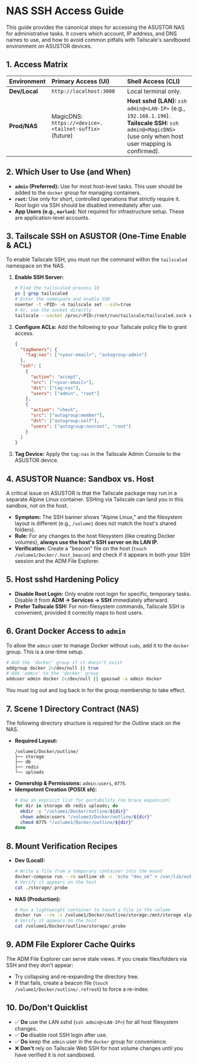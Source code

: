 # NAS SSH Access Guide

This guide provides the canonical steps for accessing the ASUSTOR NAS for administrative tasks. It covers which account, IP address, and DNS names to use, and how to avoid common pitfalls with Tailscale's sandboxed environment on ASUSTOR devices.

## 1. Access Matrix

| Environment | Primary Access (UI)                                 | Shell Access (CLI)                                                                                                                              |
| :---------- | :-------------------------------------------------- | :---------------------------------------------------------------------------------------------------------------------------------------------- |
| **Dev/Local** | `http://localhost:3000`                             | Local terminal only.                                                                                                                            |
| **Prod/NAS**  | MagicDNS: `https://<device>.<tailnet-suffix>` (future) | **Host sshd (LAN):** `ssh admin@<LAN-IP>` (e.g., `192.168.1.196`).<br/>**Tailscale SSH:** `ssh admin@<MagicDNS>` (use only when host user mapping is confirmed). |

## 2. Which User to Use (and When)

- **`admin` (Preferred):** Use for most host-level tasks. This user should be added to the `docker` group for managing containers.
- **`root`:** Use only for short, controlled operations that strictly require it. Root login via SSH should be disabled immediately after use.
- **App Users (e.g., `marlon`):** Not required for infrastructure setup. These are application-level accounts.

## 3. Tailscale SSH on ASUSTOR (One-Time Enable & ACL)

To enable Tailscale SSH, you must run the command within the `tailscaled` namespace on the NAS.

1.  **Enable SSH Server:**
    ```sh
    # Find the tailscaled process ID
    ps | grep tailscaled
    # Enter the namespace and enable SSH
    nsenter -t <PID> -n tailscale set --ssh=true
    # Or, use the socket directly
    tailscale --socket /proc/<PID>/root/run/tailscale/tailscaled.sock set --ssh=true
    ```

2.  **Configure ACLs:** Add the following to your Tailscale policy file to grant access.

    ```json
    {
      "tagOwners": {
        "tag:nas": ["<your-email>", "autogroup:admin"]
      },
      "ssh": [
        {
          "action": "accept",
          "src": ["<your-email>"],
          "dst": ["tag:nas"],
          "users": ["admin", "root"]
        },
        {
          "action": "check",
          "src": ["autogroup:member"],
          "dst": ["autogroup:self"],
          "users": ["autogroup:nonroot", "root"]
        }
      ]
    }
    ```

3.  **Tag Device:** Apply the `tag:nas` in the Tailscale Admin Console to the ASUSTOR device.

## 4. ASUSTOR Nuance: Sandbox vs. Host

A critical issue on ASUSTOR is that the Tailscale package may run in a separate Alpine Linux container. SSHing via Tailscale can land you in this sandbox, not on the host.

-   **Symptom:** The SSH banner shows "Alpine Linux," and the filesystem layout is different (e.g., `/volume1` does not match the host's shared folders).
-   **Rule:** For any changes to the host filesystem (like creating Docker volumes), **always use the host's SSH server on its LAN IP.**
-   **Verification:** Create a "beacon" file on the host (`touch /volume1/Docker/.host_beacon`) and check if it appears in both your SSH session and the ADM File Explorer.

## 5. Host sshd Hardening Policy

-   **Disable Root Login:** Only enable root login for specific, temporary tasks. Disable it from **ADM → Services → SSH** immediately afterward.
-   **Prefer Tailscale SSH:** For non-filesystem commands, Tailscale SSH is convenient, provided it correctly maps to host users.

## 6. Grant Docker Access to `admin`

To allow the `admin` user to manage Docker without `sudo`, add it to the `docker` group. This is a one-time setup.

```sh
# Add the 'docker' group if it doesn't exist
addgroup docker 2>/dev/null || true
# Add 'admin' to the 'docker' group
adduser admin docker 2>/dev/null || gpasswd -a admin docker
```

You must log out and log back in for the group membership to take effect.

## 7. Scene 1 Directory Contract (NAS)

The following directory structure is required for the Outline stack on the NAS.

-   **Required Layout:**
    ```
    /volume1/Docker/outline/
    ├── storage
    ├── db
    ├── redis
    └── uploads
    ```
-   **Ownership & Permissions:** `admin:users`, `0775`.
-   **Idempotent Creation (POSIX sh):**
    ```sh
    # Use an explicit list for portability (no brace expansion)
    for dir in storage db redis uploads; do
      mkdir -p "/volume1/Docker/outline/${dir}"
      chown admin:users "/volume1/Docker/outline/${dir}"
      chmod 0775 "/volume1/Docker/outline/${dir}"
    done
    ```

## 8. Mount Verification Recipes

-   **Dev (Local):**
    ```sh
    # Write a file from a temporary container into the mount
    docker-compose run --rm outline sh -c 'echo "dev_ok" > /var/lib/outline/data/.probe'
    # Verify it appears on the host
    cat ./storage/.probe
    ```
-   **NAS (Production):**
    ```sh
    # Run a lightweight container to touch a file in the volume
    docker run --rm -v /volume1/Docker/outline/storage:/mnt/storage alpine sh -c 'echo "nas_ok" > /mnt/storage/.probe'
    # Verify it appears on the host
    cat /volume1/Docker/outline/storage/.probe
    ```

## 9. ADM File Explorer Cache Quirks

The ADM File Explorer can serve stale views. If you create files/folders via SSH and they don't appear:

-   Try collapsing and re-expanding the directory tree.
-   If that fails, create a beacon file (`touch /volume1/Docker/outline/.refresh`) to force a re-index.

## 10. Do/Don't Quicklist

-   ✅ **Do** use the LAN sshd (`ssh admin@<LAN-IP>`) for all host filesystem changes.
-   ✅ **Do** disable root SSH login after use.
-   ✅ **Do** keep the `admin` user in the `docker` group for convenience.
-   ❌ **Don't** rely on Tailscale Web SSH for host volume changes until you have verified it is not sandboxed.